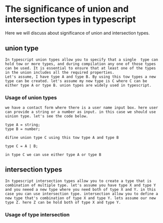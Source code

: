  # The significance of union and intersection types in typescript

 Here we will discuss about significance of union and intersection types.
 
 ##  union type
    In typescript union types allow you to specify that a single  type can hold tow or more types, and during compilation any one of those types can be used. It is essential to ensure that at least one of the types in the union includes all the required properties.
    Let's assume, I have type A and type B. By using this tow types a new type can be created. let's assume my new type is C where C can be either type A or type B. union types are widely used in typescript.

###  Usage of union types
    we have a contact form where there is a user name input box. here user can provide a string or a number as input. in this case we should use uinion type. let's see the code below.
    
    type A = string;
    type B = number;

    difine union type C using this tow type A and type B

    type C = A | B;

    in type C we can use either type A or type B



## intersection types
    In typescript intersection types allow you to create a type that is combination of multiple type. let's assume you have type X and type Y and you neeed a new type where you need both of type X and Y. in this case you can use intersection type. intersection allow you to define a new type that's combination of type X and type Y. lets assume our new type Z. here Z can be hold both of type X and type Y. 

### Usage of type intersection



    
